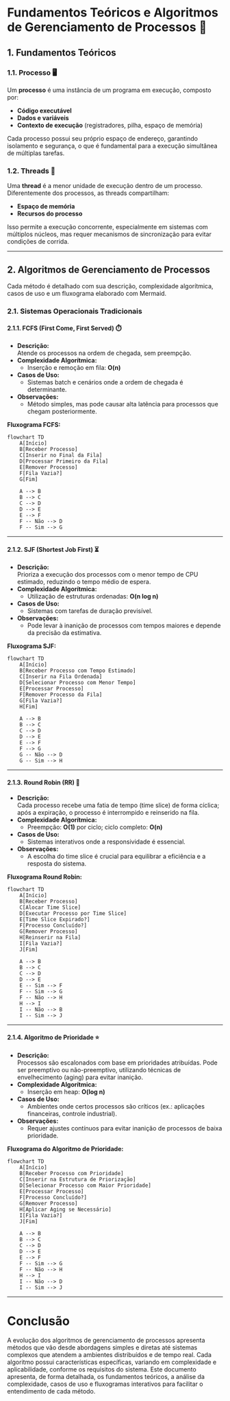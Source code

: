 # Fundamentos Teóricos e Algoritmos de Gerenciamento de Processos 🚀

## 1. Fundamentos Teóricos

### 1.1. Processo 🖥️
Um **processo** é uma instância de um programa em execução, composto por:
- **Código executável**
- **Dados e variáveis**
- **Contexto de execução** (registradores, pilha, espaço de memória)

Cada processo possui seu próprio espaço de endereço, garantindo isolamento e segurança, o que é fundamental para a execução simultânea de múltiplas tarefas.

### 1.2. Threads 🔀
Uma **thread** é a menor unidade de execução dentro de um processo. Diferentemente dos processos, as threads compartilham:
- **Espaço de memória**
- **Recursos do processo**

Isso permite a execução concorrente, especialmente em sistemas com múltiplos núcleos, mas requer mecanismos de sincronização para evitar condições de corrida.

---

## 2. Algoritmos de Gerenciamento de Processos

Cada método é detalhado com sua descrição, complexidade algorítmica, casos de uso e um fluxograma elaborado com Mermaid.

### 2.1. Sistemas Operacionais Tradicionais

#### 2.1.1. FCFS (First Come, First Served) ⏱️
- **Descrição:**  
  Atende os processos na ordem de chegada, sem preempção.
- **Complexidade Algorítmica:**  
  - Inserção e remoção em fila: **O(n)**
- **Casos de Uso:**  
  - Sistemas batch e cenários onde a ordem de chegada é determinante.
- **Observações:**  
  - Método simples, mas pode causar alta latência para processos que chegam posteriormente.

**Fluxograma FCFS:**
```mermaid
flowchart TD
    A[Início]
    B[Receber Processo]
    C[Inserir no Final da Fila]
    D[Processar Primeiro da Fila]
    E[Remover Processo]
    F[Fila Vazia?]
    G[Fim]

    A --> B
    B --> C
    C --> D
    D --> E
    E --> F
    F -- Não --> D
    F -- Sim --> G
```

---

#### 2.1.2. SJF (Shortest Job First) ⏳
- **Descrição:**  
  Prioriza a execução dos processos com o menor tempo de CPU estimado, reduzindo o tempo médio de espera.
- **Complexidade Algorítmica:**  
  - Utilização de estruturas ordenadas: **O(n log n)**
- **Casos de Uso:**  
  - Sistemas com tarefas de duração previsível.
- **Observações:**  
  - Pode levar à inanição de processos com tempos maiores e depende da precisão da estimativa.

**Fluxograma SJF:**
```mermaid
flowchart TD
    A[Início]
    B[Receber Processo com Tempo Estimado]
    C[Inserir na Fila Ordenada]
    D[Selecionar Processo com Menor Tempo]
    E[Processar Processo]
    F[Remover Processo da Fila]
    G[Fila Vazia?]
    H[Fim]

    A --> B
    B --> C
    C --> D
    D --> E
    E --> F
    F --> G
    G -- Não --> D
    G -- Sim --> H
```

---

#### 2.1.3. Round Robin (RR) 🔄
- **Descrição:**  
  Cada processo recebe uma fatia de tempo (time slice) de forma cíclica; após a expiração, o processo é interrompido e reinserido na fila.
- **Complexidade Algorítmica:**  
  - Preempção: **O(1)** por ciclo; ciclo completo: **O(n)**
- **Casos de Uso:**  
  - Sistemas interativos onde a responsividade é essencial.
- **Observações:**  
  - A escolha do time slice é crucial para equilibrar a eficiência e a resposta do sistema.

**Fluxograma Round Robin:**
```mermaid
flowchart TD
    A[Início]
    B[Receber Processo]
    C[Alocar Time Slice]
    D[Executar Processo por Time Slice]
    E[Time Slice Expirado?]
    F[Processo Concluído?]
    G[Remover Processo]
    H[Reinserir na Fila]
    I[Fila Vazia?]
    J[Fim]

    A --> B
    B --> C
    C --> D
    D --> E
    E -- Sim --> F
    F -- Sim --> G
    F -- Não --> H
    H --> I
    I -- Não --> B
    I -- Sim --> J
```

---

#### 2.1.4. Algoritmo de Prioridade ⭐
- **Descrição:**  
  Processos são escalonados com base em prioridades atribuídas. Pode ser preemptivo ou não-preemptivo, utilizando técnicas de envelhecimento (aging) para evitar inanição.
- **Complexidade Algorítmica:**  
  - Inserção em heap: **O(log n)**
- **Casos de Uso:**  
  - Ambientes onde certos processos são críticos (ex.: aplicações financeiras, controle industrial).
- **Observações:**  
  - Requer ajustes contínuos para evitar inanição de processos de baixa prioridade.

**Fluxograma do Algoritmo de Prioridade:**
```mermaid
flowchart TD
    A[Início]
    B[Receber Processo com Prioridade]
    C[Inserir na Estrutura de Priorização]
    D[Selecionar Processo com Maior Prioridade]
    E[Processar Processo]
    F[Processo Concluído?]
    G[Remover Processo]
    H[Aplicar Aging se Necessário]
    I[Fila Vazia?]
    J[Fim]

    A --> B
    B --> C
    C --> D
    D --> E
    E --> F
    F -- Sim --> G
    F -- Não --> H
    H --> I
    I -- Não --> D
    I -- Sim --> J
```

---

# Conclusão
A evolução dos algoritmos de gerenciamento de processos apresenta métodos que vão desde abordagens simples e diretas até sistemas complexos que atendem a ambientes distribuídos e de tempo real. Cada algoritmo possui características específicas, variando em complexidade e aplicabilidade, conforme os requisitos do sistema. Este documento apresenta, de forma detalhada, os fundamentos teóricos, a análise da complexidade, casos de uso e fluxogramas interativos para facilitar o entendimento de cada método.
